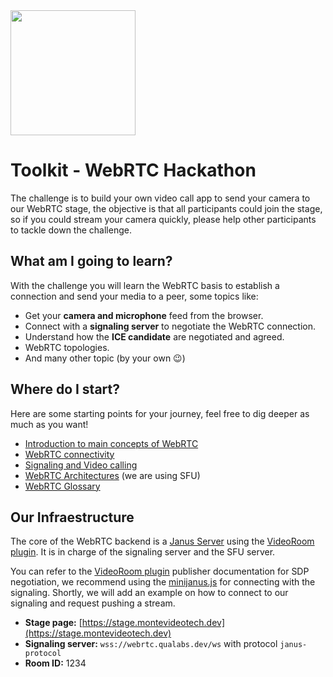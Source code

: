 <img src="https://montevideotech.dev/wp-content/uploads/2022/11/sticker-summer-camp-03-1536x336.png" width="200px">

# Toolkit - WebRTC Hackathon
The challenge is to build your own video call app to send your camera to our WebRTC stage, the objective is that all participants could join the stage, so if you could stream your camera quickly, please help other participants to tackle down the challenge.

## What am I going to learn?
With the challenge you will learn the WebRTC basis to establish a connection and send your media to a peer, some topics like:
- Get your **camera and microphone** feed from the browser.
- Connect with a **signaling server** to negotiate the WebRTC connection.
- Understand how the **ICE candidate** are negotiated and agreed.
- WebRTC topologies.
- And many other topic (by your own 😉)

## Where do I start?
Here are some starting points for your journey, feel free to dig deeper as much as you want!
- [Introduction to main concepts of WebRTC](https://developer.mozilla.org/en-US/docs/Web/API/WebRTC_API/Protocols)
- [WebRTC connectivity](https://developer.mozilla.org/en-US/docs/Web/API/WebRTC_API/Connectivity)
- [Signaling and Video calling](https://developer.mozilla.org/en-US/docs/Web/API/WebRTC_API/Signaling_and_video_calling)
- [WebRTC Architectures](https://medium.com/securemeeting/webrtc-architecture-basics-p2p-sfu-mcu-and-hybrid-approaches-6e7d77a46a66) (we are using SFU)
- [WebRTC Glossary](https://webrtcglossary.com/)

## Our Infraestructure
The core of the WebRTC backend is a [Janus Server](https://janus.conf.meetecho.com/) using the [VideoRoom plugin](https://janus.conf.meetecho.com/docs/videoroom.html). It is in charge of the signaling server and the SFU server.

You can refer to the [VideoRoom plugin](https://janus.conf.meetecho.com/docs/videoroom.html) publisher documentation for SDP negotiation, we recommend using the [minijanus.js](https://github.com/mozilla/minijanus.js/) for connecting with the signaling. Shortly, we will add an example on how to connect to our signaling and request pushing a stream.

- **Stage page:** [https://stage.montevideotech.dev](https://stage.montevideotech.dev)
- **Signaling server:** `wss://webrtc.qualabs.dev/ws` with protocol `janus-protocol`
- **Room ID:** 1234
